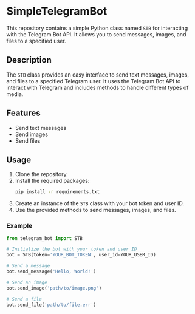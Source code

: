 # SimpleTelegramBot
This repository contains a simple Python class named `STB` for interacting with the Telegram Bot API. It allows you to send messages, images, and files to a specified user.

## Description

The `STB` class provides an easy interface to send text messages, images, and files to a specified Telegram user. It uses the Telegram Bot API to interact with Telegram and includes methods to handle different types of media.

## Features

- Send text messages
- Send images
- Send files

## Usage

1. Clone the repository.
2. Install the required packages:
    ```bash
    pip install -r requirements.txt
    ```
3. Create an instance of the `STB` class with your bot token and user ID.
4. Use the provided methods to send messages, images, and files.

### Example

```python
from telegram_bot import STB

# Initialize the bot with your token and user ID
bot = STB(token='YOUR_BOT_TOKEN', user_id=YOUR_USER_ID)

# Send a message
bot.send_message('Hello, World!')

# Send an image
bot.send_image('path/to/image.png')

# Send a file
bot.send_file('path/to/file.err')
